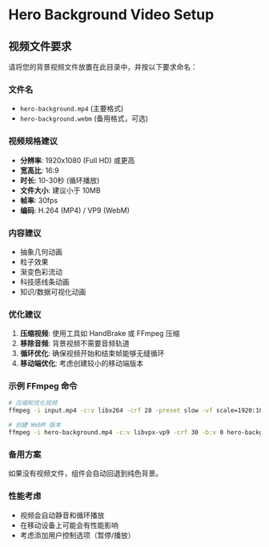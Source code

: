 # Hero Background Video Setup

## 视频文件要求

请将您的背景视频文件放置在此目录中，并按以下要求命名：

### 文件名
- `hero-background.mp4` (主要格式)
- `hero-background.webm` (备用格式，可选)

### 视频规格建议
- **分辨率**: 1920x1080 (Full HD) 或更高
- **宽高比**: 16:9
- **时长**: 10-30秒 (循环播放)
- **文件大小**: 建议小于 10MB
- **帧率**: 30fps
- **编码**: H.264 (MP4) / VP9 (WebM)

### 内容建议
- 抽象几何动画
- 粒子效果
- 渐变色彩流动
- 科技感线条动画
- 知识/数据可视化动画

### 优化建议
1. **压缩视频**: 使用工具如 HandBrake 或 FFmpeg 压缩
2. **移除音频**: 背景视频不需要音频轨道
3. **循环优化**: 确保视频开始和结束帧能够无缝循环
4. **移动端优化**: 考虑创建较小的移动端版本

### 示例 FFmpeg 命令
```bash
# 压缩和优化视频
ffmpeg -i input.mp4 -c:v libx264 -crf 28 -preset slow -vf scale=1920:1080 -an hero-background.mp4

# 创建 WebM 版本
ffmpeg -i hero-background.mp4 -c:v libvpx-vp9 -crf 30 -b:v 0 hero-background.webm
```

### 备用方案
如果没有视频文件，组件会自动回退到纯色背景。

### 性能考虑
- 视频会自动静音和循环播放
- 在移动设备上可能会有性能影响
- 考虑添加用户控制选项（暂停/播放）
